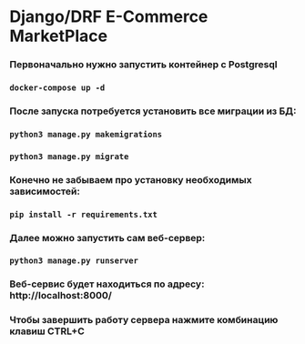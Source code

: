# Django/DRF E-Commerce MarketPlace

### Первоначально нужно запустить контейнер с Postgresql
### `docker-compose up -d`
### После запуска потребуется установить все миграции из БД:
### `python3 manage.py makemigrations`
### `python3 manage.py migrate`
### Конечно не забываем про установку необходимых зависимостей:
### `pip install -r requirements.txt`
### Далее можно запустить сам веб-сервер:
### `python3 manage.py runserver`
### Веб-сервис будет находиться по адресу: http://localhost:8000/
### Чтобы завершить работу сервера нажмите комбинацию клавиш CTRL+C